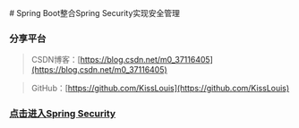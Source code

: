 ﻿﻿# Spring Boot整合Spring Security实现安全管理

### 分享平台

> CSDN博客：[https://blog.csdn.net/m0_37116405](https://blog.csdn.net/m0_37116405)

> GitHub：[https://github.com/KissLouis](https://github.com/KissLouis)


### [点击进入Spring Security](https://github.com/KissLouis/SpringBoot-SpringSecurity)